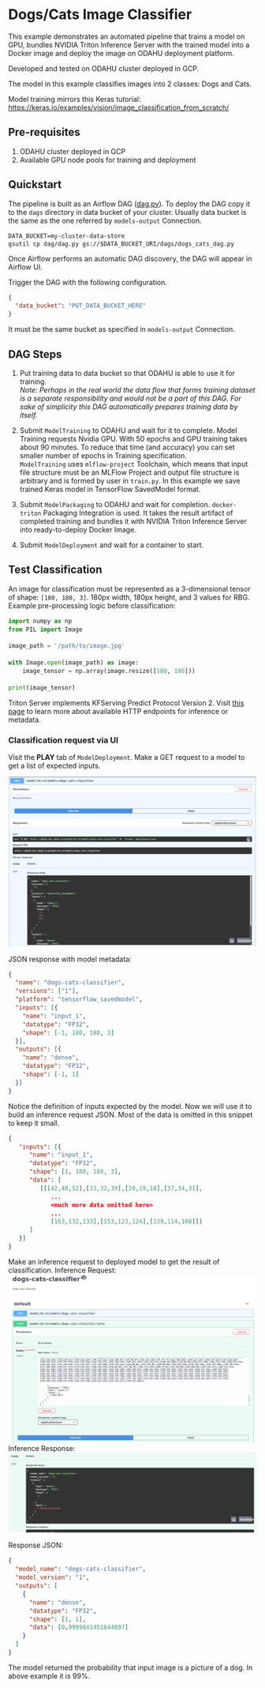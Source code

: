 # Dogs/Cats Image Classifier
This example demonstrates an automated pipeline that trains a model on 
GPU, bundles NVIDIA Triton Inference Server with the trained model into
a Docker image and deploy the image on ODAHU deployment platform.

Developed and tested on ODAHU cluster deployed in GCP.

The model in this example classifies images into 2 classes: Dogs and Cats.

Model training mirrors this Keras tutorial: https://keras.io/examples/vision/image_classification_from_scratch/

## Pre-requisites
1. ODAHU cluster deployed in GCP
1. Available GPU node pools for training and deployment

## Quickstart
The pipeline is built as an Airflow DAG ([dag.py](dag/dag.py)). To deploy the DAG copy it
to the `dags` directory in data bucket of your cluster. Usually data bucket is the same
as the one referred by `models-output` Connection.
```shell
DATA_BUCKET=my-cluster-data-store
gsutil cp dag/dag.py gs://$DATA_BUCKET_URI/dags/dogs_cats_dag.py
```
Once Airflow performs an automatic DAG discovery, the DAG will appear in Airflow UI.

Trigger the DAG with the following configuration. 
```json
{
  "data_bucket": "PUT_DATA_BUCKET_HERE"
}
```
It must be the same bucket as specified in `models-output` Connection.

## DAG Steps
1. Put training data to data bucket so that ODAHU is able to use it for training.<br> 
   _Note: Perhaps in the real world the data flow that forms training dataset is a separate responsibility 
   and would not be a part of this DAG. For sake of simplicity this DAG automatically prepares 
   training data by itself._
   
1. Submit `ModelTraining` to ODAHU and wait for it to complete. Model Training requests Nvidia GPU. With 50 epochs and
   GPU training takes about 90 minutes. To reduce that time (and accuracy) you can set smaller number of epochs 
   in Training specification. <br>
   `ModelTraining` uses `mlflow-project` Toolchain, which means that input file structure must be an MLFlow Project
   and output file structure is arbitrary and is formed by user in `train.py`. In this example we save trained Keras
   model in TensorFlow SavedModel format.
   
1. Submit `ModelPackaging` to ODAHU and wait for completion. `docker-triton` Packaging Integration is used. It takes
   the result artifact of completed training and bundles it with NVIDIA Triton Inference Server into ready-to-deploy 
   Docker Image.
   
1. Submit `ModelDeployment` and wait for a container to start.  

## Test Classification

An image for classification must be represented as a 3-dimensional tensor of shape: `[180, 180, 3]`. 180px width, 
180px height, and 3 values for RBG. Example pre-processing logic before classification:

```python
import numpy as np
from PIL import Image

image_path = '/path/to/image.jpg'

with Image.open(image_path) as image:
    image_tensor = np.array(image.resize([180, 180]))

print(image_tensor)
```

Triton Server implements KFServing Predict Protocol Version 2. Visit 
[this page](https://github.com/kubeflow/kfserving/blob/master/docs/predict-api/v2/required_api.md)
to learn more about available HTTP endpoints for inference or metadata. 

### Classification request via UI

Visit the **PLAY** tab of `ModelDeployment`. Make a GET request to a model to get a list of expected inputs.

![play_get_meta](images/play_get_meta.png)

JSON response with model metadata:

```json
{
  "name": "dogs-cats-classifier",
  "versions": ["1"],
  "platform": "tensorflow_savedmodel",
  "inputs": [{
    "name": "input_1",
    "datatype": "FP32",
    "shape": [-1, 180, 180, 3]
  }],
  "outputs": [{
    "name": "dense",
    "datatype": "FP32",
    "shape": [-1, 1]
  }]
}
```
Notice the definition of inputs expected by the model. Now we will use it to build an inference request JSON. 
Most of the data is omitted in this snippet to keep it small.

```json
{
   "inputs": [{
      "name": "input_1",
      "datatype": "FP32",
      "shape": [1, 180, 180, 3],
      "data": [
         [[[42,40,52],[33,32,39],[20,19,18],[37,34,31],
            ...
            <much more data omitted here>
            ...
            [163,132,133],[153,123,124],[139,114,108]]]
      ]
   }]
}
```

Make an inference request to deployed model to get the result of classification.
Inference Request:
![play_request](images/play_request.png)
Inference Response:
![play_response](images/play_response.png)

Response JSON:
```json
{
  "model_name": "dogs-cats-classifier",
  "model_version": "1",
  "outputs": [
    {
      "name": "dense",
      "datatype": "FP32",
      "shape": [1, 1],
      "data": [0.9999841451644897]
    }
  ]
}
```

The model returned the probability that input image is a picture of a dog. In above example it is 99%.
